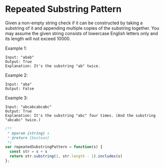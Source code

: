 # Repeated Substring Pattern

Given a non-empty string check if it can be constructed by taking a substring of it and appending multiple copies of the substring together. You may assume the given string consists of lowercase English letters only and its length will not exceed 10000.

Example 1:

    Input: "abab"
    Output: True
    Explanation: It's the substring "ab" twice.

Example 2:

    Input: "aba"
    Output: False

Example 3:

    Input: "abcabcabcabc"
    Output: True
    Explanation: It's the substring "abc" four times. (And the substring "abcabc" twice.)


```JavaScript
/**
 * @param {string} s
 * @return {boolean}
 */
var repeatedSubstringPattern = function(s) {
  const str = s + s
  return str.substring(1, str.length - 1).includes(s)
};
```